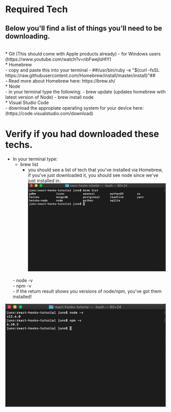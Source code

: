 # Required Tech 

## Below you'll find a list of things you'll need to be downloading. 
<br/>
* Git (This should come with Apple products already)
    - for Windows users (https://www.youtube.com/watch?v=nbFwejIsHlY)
<br/>
* Homebrew <br/>
    - copy and paste this into your terminal
        - ##/usr/bin/ruby -e "$(curl -fsSL https://raw.githubusercontent.com/Homebrew/install/master/install)"##
        <br/>
    - Read more about Homebrew here: https://brew.sh/
<br/>
* Node <br/>
    - in your terminal type the following: 
        - brew update (updates homebrew with latest version of Node)
        - brew install node 
<br/>
* Visual Studio Code <br/>
    - download the appropiate operating system for your device here: (https://code.visualstudio.com/download)

# Verify if you had downloaded these techs. 
- In your terminal type: 
    <br/>
    - brew list <br/>
        - you should see a list of tech that you've installed via Homebrew, if you've just downloaded it, you should see node since we've just installed in. <br/>
![brew-list](brew-list.png)
    <br/>
    - node -v <br/>
    - npm -v <br/>
        - if the return result shows you versions of node/npm, you've got them installed! <br/>
![node-npm](node-npm.png)